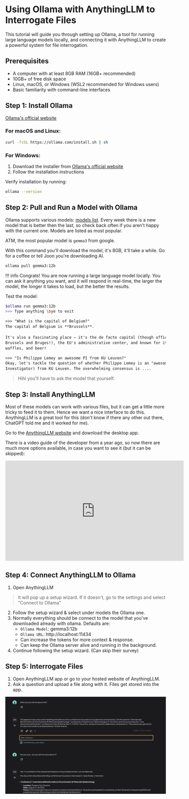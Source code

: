 # Using Ollama with AnythingLLM to Interrogate Files

This tutorial will guide you through setting up Ollama, a tool for running large language models locally, and connecting it with AnythingLLM to create a powerful system for file interrogation.

## Prerequisites

- A computer with at least 8GB RAM (16GB+ recommended)
- 10GB+ of free disk space
- Linux, macOS, or Windows (WSL2 recommended for Windows users)
- Basic familiarity with command-line interfaces

## Step 1: Install Ollama
[Ollama's official website](https://ollama.com/download)

### For macOS and Linux:
```bash
curl -fsSL https://ollama.com/install.sh | sh
```

### For Windows:
1. Download the installer from [Ollama's official website](https://ollama.com/download)
2. Follow the installation instructions

Verify installation by running:
```bash
ollama --version
```

## Step 2: Pull and Run a Model with Ollama

Ollama supports various models: [models list](https://ollama.com/search). Every week there is a new model that is better then the last, so check back often if you aren't happy with the current one. Models are listed as most popular.

ATM, the most popular model is `gemma3` from google.

With this command you'll download the model, it's 8GB, it'll take a while. Go for a coffee or tell Joon you're downloading AI.
```bash
ollama pull gemma3:12b
```
!!! info
    Congrats! You are now running a large language model locally. You can ask it anything you want, and it will respond in real-time, the larger the model, the longer it takes to load, but the better the results.

Test the model:
```bash
$ollama run gemma3:12b
>>> Type anything \bye to exit
```

```txt
>>> "What is the capital of Belgium?"
The capital of Belgium is **Brussels**.

It's also a fascinating place – it's the de facto capital (though officially, Belgium has two:
Brussels and Bruges!), the EU's administrative center, and known for its delicious chocolate,
waffles, and beer!
```

```txt
>>> "Is Philippe Lemey an awesome PI from KU Leuven?"
Okay, let's tackle the question of whether Philippe Lemey is an "awesome PI" (Principal
Investigator) from KU Leuven. The overwhelming consensus is ....
```
> Hihi you'll have to ask the model that yourself.

## Step 3: Install AnythingLLM

Most of these models can work with various files, but it can get a little more tricky to feed it to them. Hence we want a nice interface to do this. AnythingLLM is a great tool for this (don't know if there any other out there, ChatGPT told me and it worked for me).

Go to the [AnythingLLM website](https://anythingllm.com/) and download the desktop app.

There is a video guide of the developer from a year ago, so now there are much more options available, in case you want to see it (but it can be skipped):

<iframe width="560" height="315" src="https://www.youtube.com/embed/f95rGD9trL0" title="YouTube video player" frameborder="0" allow="accelerometer; autoplay; clipboard-write; encrypted-media; gyroscope; picture-in-picture" allowfullscreen></iframe>

## Step 4: Connect AnythingLLM to Ollama

1. Open AnythingLLM
> It will pop up a setup wizard. If it doesn't, go to the settings and select "Connect to Ollama"
2. Follow the setup wizard & select under models the Ollama one.
3. Normally everything should be connect to the model that you've downloaded already with ollama. Defaults are:
    - `Ollama Model`: gemma3:12b
    - `Ollama URL`: http://localhost:11434
    - Can increase the tokens for more context & response.
    - Can keep the Ollama server alive and running in the background.
4. Continue following the setup wizard. (Can skip their survey)


## Step 5: Interrogate Files

1. Open AnythingLLM app or go to your hosted website of AnythingLLM.
2. Ask a question and upload a file along with it. Files get stored into the app.

![Joon's nice interaction](./images/QAofafile.png)
